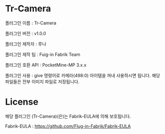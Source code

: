 # Tr-Camera
플러그인 이름 : Tr-Camera

플러그인 버전 : v1.0.0

플러그인 제작자 : 루나

플러그인 제작 팀 : Fuig-in Fabrik Team

플러그인 호환 API : PocketMine-MP 3.x.x

플러그인 사용 : give 명령어로 카메라(498:0) 아이템을 꺼내 사용하시면 됩니다. 해당 파일들은 전부 이미지 파일로 저장됩니다.

# License
해당 플러그인 (Tr-Camera)(은)는 Fabrik-EULA에 의해 보호됩니다.

Fabrik-EULA : https://github.com/Flug-in-Fabrik/Fabrik-EULA

